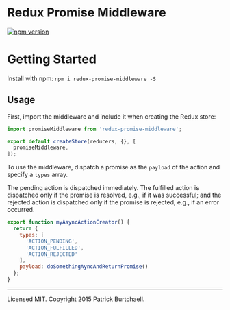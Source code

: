 # Redux Promise Middleware

[![npm version](https://img.shields.io/npm/v/redux-promise-middleware.svg?style=flat-square)](https://www.npmjs.com/package/redux-promise-middleware)

# Getting Started

Install with npm: `npm i redux-promise-middleware -S`

## Usage

First, import the middleware and include it when creating the Redux store:

```js
import promiseMiddleware from 'redux-promise-middleware';

export default createStore(reducers, {}, [
  promiseMiddleware,
]);
```

To use the middleware, dispatch a promise as the `payload` of the action and specify a `types` array.

The pending action is dispatched immediately. The fulfilled action is dispatched only if the promise is resolved, e.g., if it was successful; and the rejected action is dispatched only if the promise is rejected, e.g., if an error occurred.

```js
export function myAsyncActionCreator() {
  return {
    types: [
      'ACTION_PENDING',
      'ACTION_FULFILLED',
      'ACTION_REJECTED'
    ],
    payload: doSomethingAyncAndReturnPromise()
  };
}
```

---
Licensed MIT. Copyright 2015 Patrick Burtchaell.
